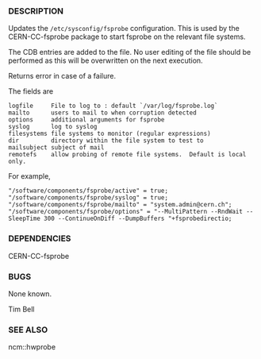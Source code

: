 ### DESCRIPTION

Updates the `/etc/sysconfig/fsprobe` configuration.  This is used by
the CERN-CC-fsprobe package to start fsprobe on the relevant file systems.

The CDB entries are added to the file.  No user editing of the file should
be performed as this will be overwritten on the next execution.

Returns error in case of a failure.

The fields are

    logfile     File to log to : default `/var/log/fsprobe.log`
    mailto      users to mail to when corruption detected
    options     additional arguments for fsprobe
    syslog      log to syslog
    filesystems file systems to monitor (regular expressions)
    dir         directory within the file system to test to
    mailsubject subject of mail
    remotefs    allow probing of remote file systems.  Default is local only.

For example,

    "/software/components/fsprobe/active" = true;
    "/software/components/fsprobe/syslog" = true;
    "/software/components/fsprobe/mailto" = "system.admin@cern.ch";
    "/software/components/fsprobe/options" = "--MultiPattern --RndWait --SleepTime 300 --ContinueOnDiff --DumpBuffers "+fsprobedirectio;

### DEPENDENCIES

CERN-CC-fsprobe

### BUGS

None known.

Tim Bell

### SEE ALSO
ncm::hwprobe
